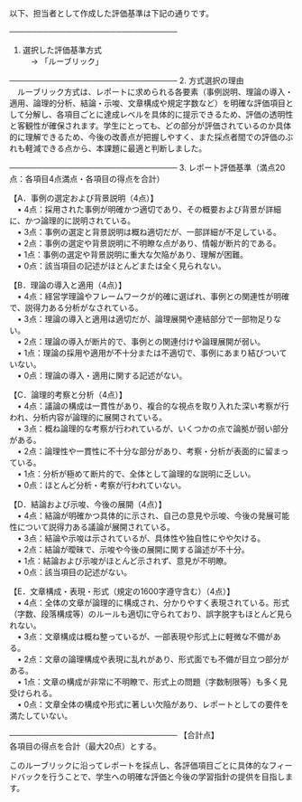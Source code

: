 以下、担当者として作成した評価基準は下記の通りです。

──────────────────────────────
1. 選択した評価基準方式  
　→ 「ルーブリック」

──────────────────────────────
2. 方式選択の理由  
　ルーブリック方式は、レポートに求められる各要素（事例説明、理論の導入・適用、論理的分析、結論・示唆、文章構成や規定字数など）を明確な評価項目として分解し、各項目ごとに達成レベルを具体的に提示できるため、評価の透明性と客観性が確保されます。学生にとっても、どの部分が評価されているのか具体的に理解できるため、今後の改善点が把握しやすく、また採点者間での評価のぶれも軽減できる点から、本課題に最適と判断しました。

──────────────────────────────
3. レポート評価基準（満点20点：各項目4点満点・各項目の得点を合計）

【A．事例の選定および背景説明（4点）】  
 • 4点：採用された事例が明確かつ適切であり、その概要および背景が詳細に、かつ論理的に説明されている。  
 • 3点：事例の選定と背景説明は概ね適切だが、一部詳細が不足している。  
 • 2点：事例の選定や背景説明に不明瞭な点があり、情報が断片的である。  
 • 1点：事例の選定や背景説明に重大な欠陥があり、理解が困難。  
 • 0点：該当項目の記述がほとんどまたは全く見られない。

【B．理論の導入と適用（4点）】  
 • 4点：経営学理論やフレームワークが的確に選ばれ、事例との関連性が明確で、説得力ある分析がなされている。  
 • 3点：理論の導入と適用は適切だが、論理展開や連結部分で一部物足りない。  
 • 2点：理論の導入が断片的で、事例との関連付けや論理展開が弱い。  
 • 1点：理論の採用や適用が不十分または不適切で、事例にあまり結びついていない。  
 • 0点：理論の導入・適用に関する記述がない。

【C．論理的考察と分析（4点）】  
 • 4点：議論の構成は一貫性があり、複合的な視点を取り入れた深い考察が行われ、分析内容が論理的に展開されている。  
 • 3点：概ね論理的な考察が行われているが、いくつかの点で論拠が弱い部分がある。  
 • 2点：論理性や一貫性に不十分な部分があり、考察・分析が表面的に留まっている。  
 • 1点：分析が極めて断片的で、全体として論理的な説明に乏しい。  
 • 0点：ほとんど分析・考察が行われていない。

【D．結論および示唆、今後の展開（4点）】  
 • 4点：結論が明確かつ具体的に示され、自己の意見や示唆、今後の発展可能性について説得力ある議論が展開されている。  
 • 3点：結論や示唆は示されているが、具体性や独自性にやや欠ける。  
 • 2点：結論が曖昧で、示唆や今後の展開に関する論述が不十分。  
 • 1点：結論および示唆がほとんど示されず、意見が不明瞭。  
 • 0点：該当項目の記述がない。

【E．文章構成・表現・形式（規定の1600字遵守含む）（4点）】  
 • 4点：全体の文章が論理的に構成され、分かりやすく表現されている。形式（字数、段落構成等）のルールも適切に守られており、誤字脱字もほとんど見られない。  
 • 3点：文章構成は概ね整っているが、一部表現や形式上に軽微な不備がある。  
 • 2点：文章の論理構成や表現に乱れがあり、形式面でも不備が目立つ部分がある。  
 • 1点：文章の構成が非常に不明瞭で、形式上の問題（字数制限等）も多く見受けられる。  
 • 0点：文章全体の構成や形式に著しい欠陥があり、レポートとしての要件を満たしていない。

──────────────────────────────
【合計点】  
各項目の得点を合計（最大20点）とする。

このルーブリックに沿ってレポートを採点し、各評価項目ごとに具体的なフィードバックを行うことで、学生への明確な評価と今後の学習指針の提供を目指します。